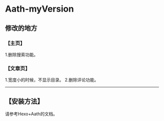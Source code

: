 # Aath-myVersion
 
## 修改的地方

### 【主页】
1.删除搜索功能。

### 【文章页】
1.宽度小的时候，不显示目录。
2.删除评论功能。

-------
## 【安装方法】
请参考Hexo+Aath的文档。